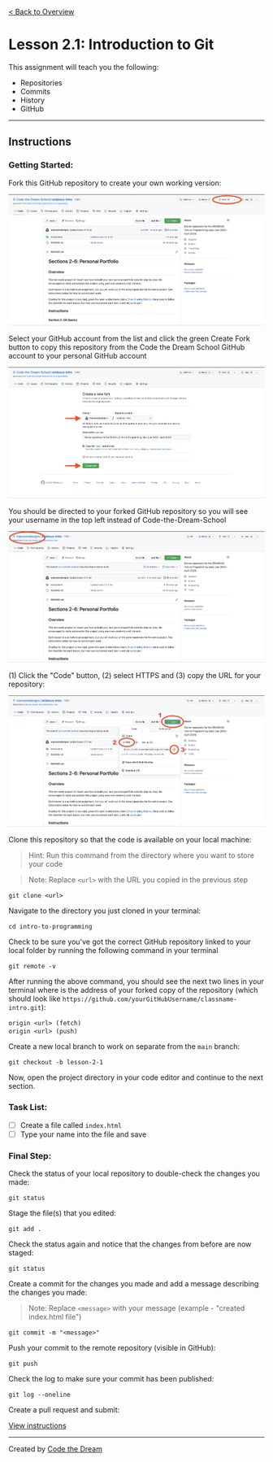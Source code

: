 [< Back to Overview](../../README.md)

# Lesson 2.1: Introduction to Git

This assignment will teach you the following:

- Repositories
- Commits
- History
- GitHub

---

## Instructions

### Getting Started:

Fork this GitHub repository to create your own working version:

![Fork Assignment: Step 1](../assets/fork-assignment/fork-step-1.png)

Select your GitHub account from the list and click the green Create Fork button to copy this repository from the Code the Dream School GitHub account to your personal GitHub account

![Fork Assignment: Step 2](../assets/fork-assignment/fork-step-2.png)

You should be directed to your forked GitHub repository so you will see your username in the top left instead of Code-the-Dream-School

![Fork Assignment: Step 3](../assets/fork-assignment/fork-step-3.png)

(1) Click the "Code" button, (2) select HTTPS and (3) copy the URL for your repository:

![Fork Assignment: Step 4](../assets/fork-assignment/fork-step-4.png)

Clone this repository so that the code is available on your local machine:

> Hint: Run this command from the directory where you want to store your code

> Note: Replace `<url>` with the URL you copied in the previous step

    git clone <url>

Navigate to the directory you just cloned in your terminal:

    cd intro-to-programming
    
Check to be sure you've got the correct GitHub repository linked to your local folder by running the following command in your terminal

    git remote -v

After running the above command, you should see the next two lines in your terminal where <url> is the address of your forked copy of the repository (which should look like `https://github.com/yourGitHubUsername/classname-intro.git`):

    origin <url> (fetch)
    origin <url> (push)

Create a new local branch to work on separate from the `main` branch:

    git checkout -b lesson-2-1

Now, open the project directory in your code editor and continue to the next section.

### Task List:

- [ ] Create a file called `index.html`
- [ ] Type your name into the file and save

### Final Step:

Check the status of your local repository to double-check the changes you made:

    git status

Stage the file(s) that you edited:

    git add .

Check the status again and notice that the changes from before are now staged:

    git status

Create a commit for the changes you made and add a message describing the changes you made:

> Note: Replace `<message>` with your message (example - "created index.html file")

    git commit -m "<message>"

Push your commit to the remote repository (visible in GitHub):

    git push

Check the log to make sure your commit has been published:

    git log --oneline

Create a pull request and submit:

[View instructions](../common/how-to-pull-request.md)

---

Created by [Code the Dream](https://www.codethedream.org)
